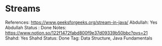 # Streams

References: https://www.geeksforgeeks.org/stream-in-java/
Abdullah: Yes
Abdullah Status : Done
Notes: https://www.notion.so/122f1472fabd800f9e37d09339b50bbc?pvs=21
Shahd: Yes
Shahd Status: Done
Tag: Data Structure, Java Fundamentals